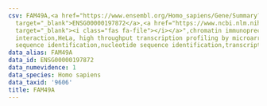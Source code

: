 ```yaml
---
csv: FAM49A,<a href="https://www.ensembl.org/Homo_sapiens/Gene/Summary?db=core;g=ENSG00000197872"
  target="_blank">ENSG00000197872</a>,<a href="https://www.ncbi.nlm.nih.gov/pubmed/17216044"
  target="_blank"><i class="fas fa-file"></i></a>",chromatin immunoprecipitation assay,direct
  interaction,HeLa, high throughput transcription profiling by microarray,nucleotide
  sequence identification,nucleotide sequence identification,transcriptional regulation,
data_alias: FAM49A
data_id: ENSG00000197872
data_numevidence: 1
data_species: Homo sapiens
data_taxid: '9606'
title: FAM49A
---
```

